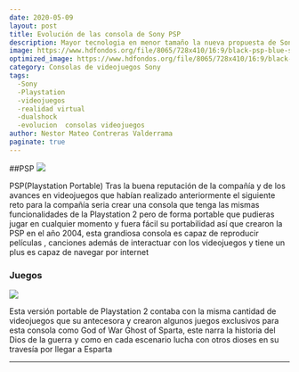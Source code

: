```yaml
---
date: 2020-05-09
layout: post
title: Evolución de las consola de Sony PSP
description: Mayor tecnologia en menor tamaño la nueva propuesta de Sony
image: https://www.hdfondos.org/file/8065/728x410/16:9/black-psp-blue-screen_1514141476.jpg
optimized_image: https://www.hdfondos.org/file/8065/728x410/16:9/black-psp-blue-screen_1514141476.jpg
category: Consolas de videojuegos Sony 
tags:
  -Sony
  -Playstation 
  -videojuegos
  -realidad virtual
  -dualshock
  -evolucion  consolas videojuegos
author: Nestor Mateo Contreras Valderrama
paginate: true
---
```

##PSP
![](https://upload.wikimedia.org/wikipedia/commons/5/5d/Sony-PSP-1000-Body.png)

PSP(Playstation Portable)
Tras la buena reputación de la compañía y de los avances en videojuegos que habían realizado anteriormente el siguiente reto para la compañía seria crear una consola que tenga las mismas funcionalidades de la Playstation 2 pero de forma portable que pudieras jugar en cualquier momento y fuera fácil su portabilidad así que crearon la PSP en el año 2004, esta grandiosa consola es capaz de reproducir películas , canciones además de interactuar con los  videojuegos y tiene un plus es capaz de navegar por internet

### Juegos
![](https://i.ytimg.com/vi/5CNa1VuISjk/maxresdefault.jpg)

Esta versión portable de Playstation 2 contaba con la misma cantidad de videojuegos que su antecesora y crearon algunos juegos exclusivos para esta consola como God of War Ghost of Sparta, este narra la historia del Dios de la guerra y como en cada escenario lucha con otros dioses en su travesía por llegar a Esparta


---
